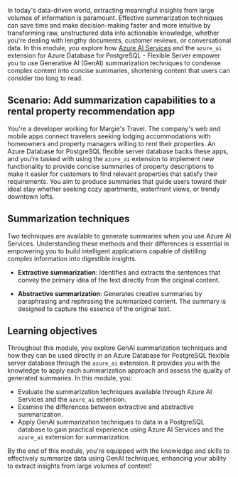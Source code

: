 In today's data-driven world, extracting meaningful insights from large volumes of information is paramount. Effective summarization techniques can save time and make decision-making faster and more intuitive by transforming raw, unstructured data into actionable knowledge, whether you're dealing with lengthy documents, customer reviews, or conversational data. In this module, you explore how [Azure AI Services](/azure/ai-services/what-are-ai-services) and the `azure_ai` extension for Azure Database for PostgreSQL - Flexible Server empower you to use Generative AI (GenAI) summarization techniques to condense complex content into concise summaries, shortening content that users can consider too long to read.

## Scenario: Add summarization capabilities to a rental property recommendation app

You're a developer working for Margie's Travel. The company's web and mobile apps connect travelers seeking lodging accommodations with homeowners and property managers willing to rent their properties. An Azure Database for PostgreSQL flexible server database backs these apps, and you're tasked with using the `azure_ai` extension to implement new functionality to provide concise summaries of property descriptions to make it easier for customers to find relevant properties that satisfy their requirements. You aim to produce summaries that guide users toward their ideal stay whether seeking cozy apartments, waterfront views, or trendy downtown lofts.

## Summarization techniques

Two techniques are available to generate summaries when you use Azure AI Services. Understanding these methods and their differences is essential in empowering you to build intelligent applications capable of distilling complex information into digestible insights.

- **Extractive summarization**: Identifies and extracts the sentences that convey the primary idea of the text directly from the original content.

- **Abstractive summarization**: Generates creative summaries by paraphrasing and rephrasing the summarized content. The summary is designed to capture the essence of the original text.

## Learning objectives

Throughout this module, you explore GenAI summarization techniques and how they can be used directly in an Azure Database for PostgreSQL flexible server database through the `azure_ai` extension. It provides you with the knowledge to apply each summarization approach and assess the quality of generated summaries. In this module, you:

- Evaluate the summarization techniques available through Azure AI Services and the `azure_ai` extension.
- Examine the differences between extractive and abstractive summarization.
- Apply GenAI summarization techniques to data in a PostgreSQL database to gain practical experience using Azure AI Services and the `azure_ai` extension for summarization.

By the end of this module, you're equipped with the knowledge and skills to effectively summarize data using GenAI techniques, enhancing your ability to extract insights from large volumes of content!
